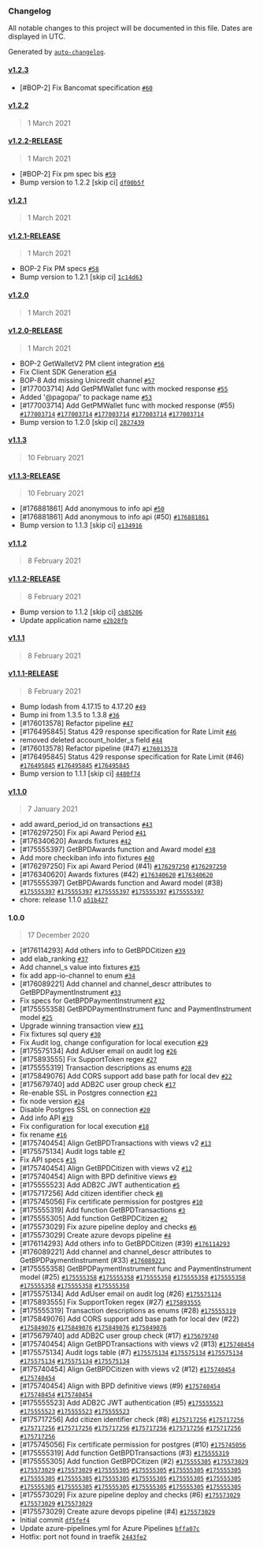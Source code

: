 ### Changelog

All notable changes to this project will be documented in this file. Dates are displayed in UTC.

Generated by [`auto-changelog`](https://github.com/CookPete/auto-changelog).

#### [v1.2.3](https://github.com/pagopa/io-functions-backoffice/compare/v1.2.2...v1.2.3)

- [#BOP-2] Fix Bancomat specification [`#60`](https://github.com/pagopa/io-functions-backoffice/pull/60)

#### [v1.2.2](https://github.com/pagopa/io-functions-backoffice/compare/v1.2.2-RELEASE...v1.2.2)

> 1 March 2021

#### [v1.2.2-RELEASE](https://github.com/pagopa/io-functions-backoffice/compare/v1.2.1...v1.2.2-RELEASE)

> 1 March 2021

- [#BOP-2] Fix pm spec bis [`#59`](https://github.com/pagopa/io-functions-backoffice/pull/59)
- Bump version to 1.2.2 [skip ci] [`df00b5f`](https://github.com/pagopa/io-functions-backoffice/commit/df00b5ff5af62882d247f35c3d08a2e8d4dc37bf)

#### [v1.2.1](https://github.com/pagopa/io-functions-backoffice/compare/v1.2.1-RELEASE...v1.2.1)

> 1 March 2021

#### [v1.2.1-RELEASE](https://github.com/pagopa/io-functions-backoffice/compare/v1.2.0...v1.2.1-RELEASE)

> 1 March 2021

- BOP-2 Fix PM specs [`#58`](https://github.com/pagopa/io-functions-backoffice/pull/58)
- Bump version to 1.2.1 [skip ci] [`1c14d63`](https://github.com/pagopa/io-functions-backoffice/commit/1c14d63689bf1ff504d88264a3507addee664ca6)

#### [v1.2.0](https://github.com/pagopa/io-functions-backoffice/compare/v1.2.0-RELEASE...v1.2.0)

> 1 March 2021

#### [v1.2.0-RELEASE](https://github.com/pagopa/io-functions-backoffice/compare/v1.1.3...v1.2.0-RELEASE)

> 1 March 2021

- BOP-2 GetWalletV2 PM client integration [`#56`](https://github.com/pagopa/io-functions-backoffice/pull/56)
- Fix Client SDK Generation [`#54`](https://github.com/pagopa/io-functions-backoffice/pull/54)
- BOP-8 Add missing Unicredit channel [`#57`](https://github.com/pagopa/io-functions-backoffice/pull/57)
- [#177003714] Add GetPMWallet func with mocked response [`#55`](https://github.com/pagopa/io-functions-backoffice/pull/55)
- Added '@pagopa/' to package name [`#53`](https://github.com/pagopa/io-functions-backoffice/pull/53)
- [#177003714] Add GetPMWallet func with mocked response (#55) [`#177003714`](https://www.pivotaltracker.com/story/show/177003714) [`#177003714`](https://www.pivotaltracker.com/story/show/177003714) [`#177003714`](https://www.pivotaltracker.com/story/show/177003714) [`#177003714`](https://www.pivotaltracker.com/story/show/177003714) [`#177003714`](https://www.pivotaltracker.com/story/show/177003714)
- Bump version to 1.2.0 [skip ci] [`2827439`](https://github.com/pagopa/io-functions-backoffice/commit/2827439ef77898ab6e003751967af5bd16c9654f)

#### [v1.1.3](https://github.com/pagopa/io-functions-backoffice/compare/v1.1.3-RELEASE...v1.1.3)

> 10 February 2021

#### [v1.1.3-RELEASE](https://github.com/pagopa/io-functions-backoffice/compare/v1.1.2...v1.1.3-RELEASE)

> 10 February 2021

- [#176881861] Add anonymous to info api [`#50`](https://github.com/pagopa/io-functions-backoffice/pull/50)
- [#176881861] Add anonymous to info api (#50) [`#176881861`](https://www.pivotaltracker.com/story/show/176881861)
- Bump version to 1.1.3 [skip ci] [`e134916`](https://github.com/pagopa/io-functions-backoffice/commit/e134916a45ae27f048eaeb71fab0f6a0daf2b413)

#### [v1.1.2](https://github.com/pagopa/io-functions-backoffice/compare/v1.1.2-RELEASE...v1.1.2)

> 8 February 2021

#### [v1.1.2-RELEASE](https://github.com/pagopa/io-functions-backoffice/compare/v1.1.1...v1.1.2-RELEASE)

> 8 February 2021

- Bump version to 1.1.2 [skip ci] [`cb85206`](https://github.com/pagopa/io-functions-backoffice/commit/cb8520664e59ac879d808cb20ebbfc5549db473a)
- Update application name [`e2b28fb`](https://github.com/pagopa/io-functions-backoffice/commit/e2b28fbecd2fb9c59a0494a0952e6952fb9b23fd)

#### [v1.1.1](https://github.com/pagopa/io-functions-backoffice/compare/v1.1.1-RELEASE...v1.1.1)

> 8 February 2021

#### [v1.1.1-RELEASE](https://github.com/pagopa/io-functions-backoffice/compare/v1.1.0...v1.1.1-RELEASE)

> 8 February 2021

- Bump lodash from 4.17.15 to 4.17.20 [`#49`](https://github.com/pagopa/io-functions-backoffice/pull/49)
- Bump ini from 1.3.5 to 1.3.8 [`#36`](https://github.com/pagopa/io-functions-backoffice/pull/36)
- [#176013578] Refactor pipeline [`#47`](https://github.com/pagopa/io-functions-backoffice/pull/47)
- [#176495845] Status 429 response specification for Rate Limit [`#46`](https://github.com/pagopa/io-functions-backoffice/pull/46)
- removed deleted account_holder_s field [`#44`](https://github.com/pagopa/io-functions-backoffice/pull/44)
- [#176013578] Refactor pipeline (#47) [`#176013578`](https://www.pivotaltracker.com/story/show/176013578)
- [#176495845] Status 429 response specification for Rate Limit (#46) [`#176495845`](https://www.pivotaltracker.com/story/show/176495845) [`#176495845`](https://www.pivotaltracker.com/story/show/176495845) [`#176495845`](https://www.pivotaltracker.com/story/show/176495845)
- Bump version to 1.1.1 [skip ci] [`4480f74`](https://github.com/pagopa/io-functions-backoffice/commit/4480f74481dd7c565079fbeba021dfd1b8796f57)

#### [v1.1.0](https://github.com/pagopa/io-functions-backoffice/compare/1.0.0...v1.1.0)

> 7 January 2021

- add award_period_id on transactions [`#43`](https://github.com/pagopa/io-functions-backoffice/pull/43)
- [#176297250] Fix api Award Period [`#41`](https://github.com/pagopa/io-functions-backoffice/pull/41)
- [#176340620] Awards fixtures [`#42`](https://github.com/pagopa/io-functions-backoffice/pull/42)
- [#175555397] GetBPDAwards function and Award model [`#38`](https://github.com/pagopa/io-functions-backoffice/pull/38)
- Add more checkiban info into fixtures [`#40`](https://github.com/pagopa/io-functions-backoffice/pull/40)
- [#176297250] Fix api Award Period (#41) [`#176297250`](https://www.pivotaltracker.com/story/show/176297250) [`#176297250`](https://www.pivotaltracker.com/story/show/176297250)
- [#176340620] Awards fixtures (#42) [`#176340620`](https://www.pivotaltracker.com/story/show/176340620) [`#176340620`](https://www.pivotaltracker.com/story/show/176340620)
- [#175555397] GetBPDAwards function and Award model (#38) [`#175555397`](https://www.pivotaltracker.com/story/show/175555397) [`#175555397`](https://www.pivotaltracker.com/story/show/175555397) [`#175555397`](https://www.pivotaltracker.com/story/show/175555397) [`#175555397`](https://www.pivotaltracker.com/story/show/175555397) [`#175555397`](https://www.pivotaltracker.com/story/show/175555397)
- chore: release 1.1.0 [`a51b427`](https://github.com/pagopa/io-functions-backoffice/commit/a51b4273fd3a789335a0b823814dd79a49b8408d)

#### 1.0.0

> 17 December 2020

- [#176114293] Add others info to GetBPDCitizen [`#39`](https://github.com/pagopa/io-functions-backoffice/pull/39)
- add elab_ranking [`#37`](https://github.com/pagopa/io-functions-backoffice/pull/37)
- Add channel_s value into fixtures [`#35`](https://github.com/pagopa/io-functions-backoffice/pull/35)
- fix add app-io-channel to enum [`#34`](https://github.com/pagopa/io-functions-backoffice/pull/34)
- [#176089221] Add channel and channel_descr attributes to GetBPDPaymentInstrument [`#33`](https://github.com/pagopa/io-functions-backoffice/pull/33)
- Fix specs for GetBPDPaymentInstrument [`#32`](https://github.com/pagopa/io-functions-backoffice/pull/32)
- [#175555358] GetBPDPaymentInstrument func and PaymentInstrument model [`#25`](https://github.com/pagopa/io-functions-backoffice/pull/25)
- Upgrade winning transaction view [`#31`](https://github.com/pagopa/io-functions-backoffice/pull/31)
- Fix fixtures sql query [`#30`](https://github.com/pagopa/io-functions-backoffice/pull/30)
- Fix Audit log, change configuration for local execution [`#29`](https://github.com/pagopa/io-functions-backoffice/pull/29)
- [#175575134] Add AdUser email on audit log [`#26`](https://github.com/pagopa/io-functions-backoffice/pull/26)
- [#175893555] Fix SupportToken regex [`#27`](https://github.com/pagopa/io-functions-backoffice/pull/27)
- [#175555319] Transaction descriptions as enums [`#28`](https://github.com/pagopa/io-functions-backoffice/pull/28)
- [#175849076] Add CORS support add base path for local dev [`#22`](https://github.com/pagopa/io-functions-backoffice/pull/22)
- [#175679740] add ADB2C user group check [`#17`](https://github.com/pagopa/io-functions-backoffice/pull/17)
- Re-enable SSL in Postgres connection [`#23`](https://github.com/pagopa/io-functions-backoffice/pull/23)
- fix node version [`#24`](https://github.com/pagopa/io-functions-backoffice/pull/24)
- Disable Postgres SSL on connection [`#20`](https://github.com/pagopa/io-functions-backoffice/pull/20)
- Add info API [`#19`](https://github.com/pagopa/io-functions-backoffice/pull/19)
- Fix configuration for local execution [`#18`](https://github.com/pagopa/io-functions-backoffice/pull/18)
- fix rename [`#16`](https://github.com/pagopa/io-functions-backoffice/pull/16)
- [#175740454] Align GetBPDTransactions with views v2 [`#13`](https://github.com/pagopa/io-functions-backoffice/pull/13)
- [#175575134] Audit logs table [`#7`](https://github.com/pagopa/io-functions-backoffice/pull/7)
- Fix API specs [`#15`](https://github.com/pagopa/io-functions-backoffice/pull/15)
- [#175740454] Align GetBPDCitizen with views v2 [`#12`](https://github.com/pagopa/io-functions-backoffice/pull/12)
- [#175740454] Align with BPD definitive views [`#9`](https://github.com/pagopa/io-functions-backoffice/pull/9)
- [#175555523] Add ADB2C JWT authentication [`#5`](https://github.com/pagopa/io-functions-backoffice/pull/5)
- [#175717256] Add citizen identifier check [`#8`](https://github.com/pagopa/io-functions-backoffice/pull/8)
- [#175745056] Fix certificate permission for postgres [`#10`](https://github.com/pagopa/io-functions-backoffice/pull/10)
- [#175555319] Add function GetBPDTransactions [`#3`](https://github.com/pagopa/io-functions-backoffice/pull/3)
- [#175555305] Add function GetBPDCitizen [`#2`](https://github.com/pagopa/io-functions-backoffice/pull/2)
- [#175573029] Fix azure pipeline deploy and checks [`#6`](https://github.com/pagopa/io-functions-backoffice/pull/6)
- [#175573029] Create azure devops pipeline [`#4`](https://github.com/pagopa/io-functions-backoffice/pull/4)
- [#176114293] Add others info to GetBPDCitizen (#39) [`#176114293`](https://www.pivotaltracker.com/story/show/176114293)
- [#176089221] Add channel and channel_descr attributes to GetBPDPaymentInstrument (#33) [`#176089221`](https://www.pivotaltracker.com/story/show/176089221)
- [#175555358] GetBPDPaymentInstrument func and PaymentInstrument model (#25) [`#175555358`](https://www.pivotaltracker.com/story/show/175555358) [`#175555358`](https://www.pivotaltracker.com/story/show/175555358) [`#175555358`](https://www.pivotaltracker.com/story/show/175555358) [`#175555358`](https://www.pivotaltracker.com/story/show/175555358) [`#175555358`](https://www.pivotaltracker.com/story/show/175555358) [`#175555358`](https://www.pivotaltracker.com/story/show/175555358) [`#175555358`](https://www.pivotaltracker.com/story/show/175555358) [`#175555358`](https://www.pivotaltracker.com/story/show/175555358)
- [#175575134] Add AdUser email on audit log (#26) [`#175575134`](https://www.pivotaltracker.com/story/show/175575134)
- [#175893555] Fix SupportToken regex (#27) [`#175893555`](https://www.pivotaltracker.com/story/show/175893555)
- [#175555319] Transaction descriptions as enums (#28) [`#175555319`](https://www.pivotaltracker.com/story/show/175555319)
- [#175849076] Add CORS support add base path for local dev (#22) [`#175849076`](https://www.pivotaltracker.com/story/show/175849076) [`#175849076`](https://www.pivotaltracker.com/story/show/175849076) [`#175849076`](https://www.pivotaltracker.com/story/show/175849076) [`#175849076`](https://www.pivotaltracker.com/story/show/175849076)
- [#175679740] add ADB2C user group check (#17) [`#175679740`](https://www.pivotaltracker.com/story/show/175679740)
- [#175740454] Align GetBPDTransactions with views v2 (#13) [`#175740454`](https://www.pivotaltracker.com/story/show/175740454)
- [#175575134] Audit logs table (#7) [`#175575134`](https://www.pivotaltracker.com/story/show/175575134) [`#175575134`](https://www.pivotaltracker.com/story/show/175575134) [`#175575134`](https://www.pivotaltracker.com/story/show/175575134) [`#175575134`](https://www.pivotaltracker.com/story/show/175575134) [`#175575134`](https://www.pivotaltracker.com/story/show/175575134) [`#175575134`](https://www.pivotaltracker.com/story/show/175575134)
- [#175740454] Align GetBPDCitizen with views v2 (#12) [`#175740454`](https://www.pivotaltracker.com/story/show/175740454) [`#175740454`](https://www.pivotaltracker.com/story/show/175740454)
- [#175740454] Align with BPD definitive views (#9) [`#175740454`](https://www.pivotaltracker.com/story/show/175740454) [`#175740454`](https://www.pivotaltracker.com/story/show/175740454) [`#175740454`](https://www.pivotaltracker.com/story/show/175740454)
- [#175555523] Add ADB2C JWT authentication (#5) [`#175555523`](https://www.pivotaltracker.com/story/show/175555523) [`#175555523`](https://www.pivotaltracker.com/story/show/175555523) [`#175555523`](https://www.pivotaltracker.com/story/show/175555523) [`#175555523`](https://www.pivotaltracker.com/story/show/175555523)
- [#175717256] Add citizen identifier check (#8) [`#175717256`](https://www.pivotaltracker.com/story/show/175717256) [`#175717256`](https://www.pivotaltracker.com/story/show/175717256) [`#175717256`](https://www.pivotaltracker.com/story/show/175717256) [`#175717256`](https://www.pivotaltracker.com/story/show/175717256) [`#175717256`](https://www.pivotaltracker.com/story/show/175717256) [`#175717256`](https://www.pivotaltracker.com/story/show/175717256) [`#175717256`](https://www.pivotaltracker.com/story/show/175717256) [`#175717256`](https://www.pivotaltracker.com/story/show/175717256) [`#175717256`](https://www.pivotaltracker.com/story/show/175717256)
- [#175745056] Fix certificate permission for postgres (#10) [`#175745056`](https://www.pivotaltracker.com/story/show/175745056)
- [#175555319] Add function GetBPDTransactions (#3) [`#175555319`](https://www.pivotaltracker.com/story/show/175555319)
- [#175555305] Add function GetBPDCitizen (#2) [`#175555305`](https://www.pivotaltracker.com/story/show/175555305) [`#175573029`](https://www.pivotaltracker.com/story/show/175573029) [`#175573029`](https://www.pivotaltracker.com/story/show/175573029) [`#175573029`](https://www.pivotaltracker.com/story/show/175573029) [`#175555305`](https://www.pivotaltracker.com/story/show/175555305) [`#175555305`](https://www.pivotaltracker.com/story/show/175555305) [`#175555305`](https://www.pivotaltracker.com/story/show/175555305) [`#175555305`](https://www.pivotaltracker.com/story/show/175555305) [`#175555305`](https://www.pivotaltracker.com/story/show/175555305) [`#175555305`](https://www.pivotaltracker.com/story/show/175555305) [`#175555305`](https://www.pivotaltracker.com/story/show/175555305) [`#175555305`](https://www.pivotaltracker.com/story/show/175555305) [`#175555305`](https://www.pivotaltracker.com/story/show/175555305) [`#175555305`](https://www.pivotaltracker.com/story/show/175555305) [`#175555305`](https://www.pivotaltracker.com/story/show/175555305) [`#175555305`](https://www.pivotaltracker.com/story/show/175555305) [`#175555305`](https://www.pivotaltracker.com/story/show/175555305) [`#175555305`](https://www.pivotaltracker.com/story/show/175555305) [`#175555305`](https://www.pivotaltracker.com/story/show/175555305) [`#175555305`](https://www.pivotaltracker.com/story/show/175555305)
- [#175573029] Fix azure pipeline deploy and checks (#6) [`#175573029`](https://www.pivotaltracker.com/story/show/175573029) [`#175573029`](https://www.pivotaltracker.com/story/show/175573029) [`#175573029`](https://www.pivotaltracker.com/story/show/175573029)
- [#175573029] Create azure devops pipeline (#4) [`#175573029`](https://www.pivotaltracker.com/story/show/175573029)
- Initial commit [`df5fef4`](https://github.com/pagopa/io-functions-backoffice/commit/df5fef4583c26d8c1d5a0a1b0c58bec671ce089b)
- Update azure-pipelines.yml for Azure Pipelines [`bffa07c`](https://github.com/pagopa/io-functions-backoffice/commit/bffa07c85b8fbac477a804dbce01a1c8f1443333)
- Hotfix: port not found in traefik [`2443fe2`](https://github.com/pagopa/io-functions-backoffice/commit/2443fe24f0acd875a3f66a0b6e2c5dc0319c5507)
